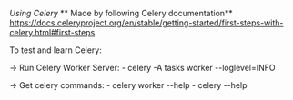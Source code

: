 *Using Celery*
** Made by following Celery documentation**
https://docs.celeryproject.org/en/stable/getting-started/first-steps-with-celery.html#first-steps

To test and learn Celery:

-> Run Celery Worker Server:
	- celery -A tasks worker --loglevel=INFO
	
-> Get celery commands:
	- celery worker --help
	- celery --help
	

